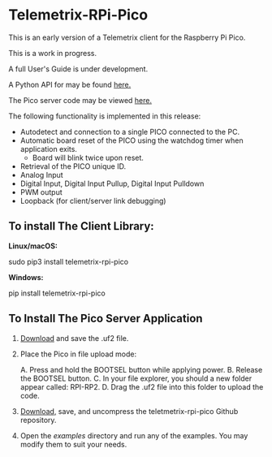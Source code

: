 # Telemetrix-RPi-Pico

This is an early version of a Telemetrix client for the Raspberry Pi Pico.

This is a work in progress.

A full User's Guide is under development.

A Python API for may be found [here.](https://htmlpreview.github.com/?https://github.com/MrYsLab/telemetrix-rpi-pico/blob/master/html/telemetrix_rpi_pico/index.html) 

The Pico server code may be viewed [here.](https://github.com/MrYsLab/Telemetrix4RpiPico)

The following functionality is implemented in this release:

* Autodetect and connection to a single PICO connected to the PC.
* Automatic board reset of the PICO using the watchdog timer when application exits.
    * Board will blink twice upon reset.
* Retrieval of the PICO unique ID.
* Analog Input
* Digital Input, Digital Input Pullup, Digital Input Pulldown
* PWM output
* Loopback (for client/server link debugging)


## To install The Client Library:

**Linux/macOS:**

sudo pip3 install telemetrix-rpi-pico

**Windows:**

pip install telemetrix-rpi-pico

## To Install The Pico Server Application
1. [Download](https://github.com/MrYsLab/Telemetrix4RpiPico/raw/master/cmake-build-release/Telemetrix4RpiPico.uf2) 
   and save the .uf2 file.
2. Place the Pico in file upload mode:
   
   A. Press and hold the BOOTSEL button while applying power. 
   B. Release the BOOTSEL button.
   C. In your file explorer, you should a new folder appear called: RPI-RP2.
   D. Drag the .uf2 file into this folder to upload the code.
   
3. [Download,](https://github.com/MrYsLab/telemetrix-rpi-pico/archive/master.zip) 
   save, and uncompress the teletmetrix-rpi-pico Github repository.
   
4. Open the _examples_ directory and run any of the examples. You may
modify them to suit your needs.



